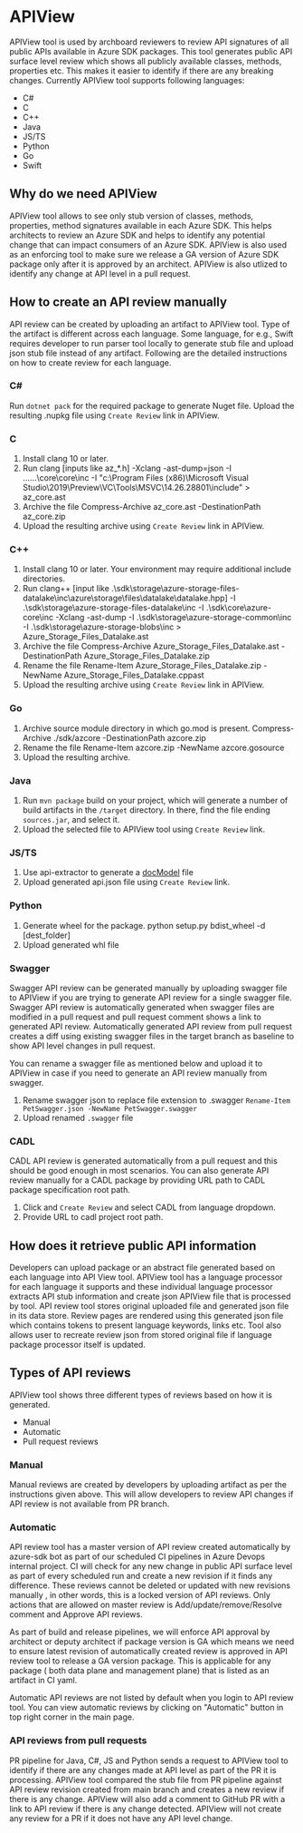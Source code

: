 # APIView

APIView tool is used by archboard reviewers to review API signatures of all public APIs available in Azure SDK packages. This tool generates public API surface level review which shows all publicly available classes, methods, properties etc. This makes it easier to identify if there are any breaking changes. Currently APIView tool supports following languages:

- C#
- C
- C++
- Java
- JS/TS
- Python
- Go
- Swift

## Why do we need APIView

APIView tool allows to see only stub version of classes, methods, properties, method signatures available in each Azure SDK. This helps architects to review an Azure SDK and helps to identify any potential change that can impact consumers of an Azure SDK. APIView is also used as an enforcing tool to make sure we release a GA version of Azure SDK package only after it is approved by an architect. APIView is also utlized to identify any change at API level in a pull request.


## How to create an API review manually

API review can be created by uploading an artifact to APIView tool. Type of the artifact is different across each language. Some language, for e.g., Swift requires developer to run parser tool locally to generate stub file and upload json stub file instead of any artifact. Following are the detailed instructions on how to create review for each language. 

### C#
Run `dotnet pack` for the required package to generate Nuget file. Upload the resulting .nupkg file using `Create Review` link in APIView.

### C
1. Install clang 10 or later.
2. Run clang [inputs like az_*.h] -Xclang -ast-dump=json -I ..\..\..\core\core\inc -I "c:\Program Files (x86)\Microsoft Visual Studio\2019\Preview\VC\Tools\MSVC\14.26.28801\include\" > az_core.ast
3. Archive the file Compress-Archive az_core.ast -DestinationPath az_core.zip
4. Upload the resulting archive using `Create Review` link in APIView.

### C++
1. Install clang 10 or later. Your environment may require additional include directories.
2. Run clang++ [input like .\sdk\storage\azure-storage-files-datalake\inc\azure\storage\files\datalake\datalake.hpp] -I .\sdk\storage\azure-storage-files-datalake\inc -I .\sdk\core\azure-core\inc -Xclang -ast-dump -I .\sdk\storage\azure-storage-common\inc -I .\sdk\storage\azure-storage-blobs\inc > Azure_Storage_Files_Datalake.ast
3. Archive the file Compress-Archive Azure_Storage_Files_Datalake.ast -DestinationPath Azure_Storage_Files_Datalake.zip
4. Rename the file Rename-Item Azure_Storage_Files_Datalake.zip -NewName Azure_Storage_Files_Datalake.cppast
5. Upload the resulting archive using `Create Review` link in APIView.

### Go
1. Archive source module directory in which go.mod is present. Compress-Archive ./sdk/azcore -DestinationPath azcore.zip
2. Rename the file Rename-Item azcore.zip -NewName azcore.gosource
3. Upload the resulting archive.

### Java
1. Run `mvn package` build on your project, which will generate a number of build artifacts in the `/target` directory. In there, find the file ending `sources.jar`, and select it.
2. Upload the selected file to APIView tool using `Create Review` link.

### JS/TS
1. Use api-extractor to generate a [docModel](https://api-extractor.com/pages/setup/generating_docs/) file
2. Upload generated api.json file using `Create Review` link.

### Python
1. Generate wheel for the package. python setup.py bdist_wheel -d [dest_folder]
2. Upload generated whl file

### Swagger
Swagger API review can be generated manually by uploading swagger file to APIView if you are trying to generate API review for a single swagger file. Swagger API review is automatically generated when swagger files are modified in a pull request and pull request comment shows a link to generated API review. Automatically generated API review from pull request creates a diff using existing swagger files in the target branch as baseline to show API level changes in pull request. 

You can rename a swagger file as mentioned below and upload it to APIView in case if you need to generate an API review manually from swagger.
1. Rename swagger json to replace file extension to .swagger `Rename-Item PetSwagger.json -NewName PetSwagger.swagger`
2. Upload renamed `.swagger` file

### CADL
CADL API review is generated automatically from a pull request and this should be good enough in most scenarios. You can also generate API review manually for a CADL package by providing URL path to CADL package specification root path.
1. Click and `Create Review` and select CADL from language dropdown.
2. Provide URL to cadl project root path.


## How does it retrieve public API information

Developers can upload package or an abstract file generated based on each language into API View tool. APIView tool has a language processor for each language it supports and these individual language processor extracts API stub information and create json APIView file that is processed by tool. API review tool stores original uploaded file and generated json file in its data store. Review pages are rendered using this generated json file which contains tokens to present language keywords, links etc. Tool also allows user to recreate review json from stored original file if language package processor itself is updated.

## Types of API reviews

APIView tool shows three different types of reviews based on how it is generated.
- Manual
- Automatic
- Pull request reviews

### Manual
Manual reviews are created by developers by uploading artifact as per the instructions given above. This will allow developers to review API changes if API review is not available from PR branch.

### Automatic
API review tool has a master version of API review created automatically by azure-sdk bot as part of our scheduled CI pipelines in Azure Devops internal project. CI will check for any new change in public API surface level as part of every scheduled run and create a new revision if it finds any difference. These reviews cannot be deleted or updated with new revisions manually , in other words, this is a locked version of API reviews. Only actions that are allowed on master review is Add/update/remove/Resolve comment and Approve API reviews.

As part of build and release pipelines, we will enforce API approval by architect or deputy architect if package version is GA which means we need to ensure latest revision of automatically created review is approved in API review tool to release a GA version package. This is applicable for any package ( both data plane and management plane) that is listed as an artifact in CI yaml.

Automatic API reviews are not listed by default when you login to API review tool. You can view automatic reviews by clicking on "Automatic" button in top right corner in the main page.

### API reviews from pull requests
PR pipeline for Java, C#, JS and Python sends a request to APIView tool to identify if there are any changes made at API level as part of the PR it is processing. APIView tool compared the stub file from PR pipeline against API review revision created from main branch and creates a new review if there is any change. APIView will also add a comment to GitHub PR with a link to API review if there is any change detected. APIView will not create any review for a PR if it does not have any API level change.